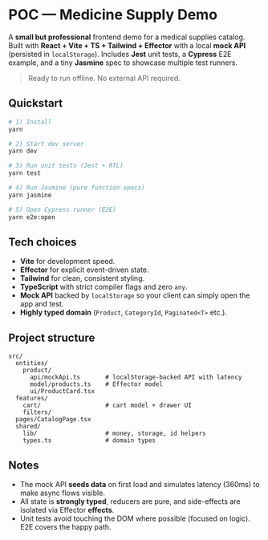 # POC — Medicine Supply Demo

A **small but professional** frontend demo for a medical supplies catalog. Built with **React + Vite + TS + Tailwind + Effector** with a local **mock API** (persisted in `localStorage`). Includes **Jest** unit tests, a **Cypress** E2E example, and a tiny **Jasmine** spec to showcase multiple test runners.

> Ready to run offline. No external API required.

## Quickstart

```bash
# 1) Install
yarn

# 2) Start dev server
yarn dev

# 3) Run unit tests (Jest + RTL)
yarn test

# 4) Run Jasmine (pure function specs)
yarn jasmine

# 5) Open Cypress runner (E2E)
yarn e2e:open
```

## Tech choices

- **Vite** for development speed.
- **Effector** for explicit event-driven state.
- **Tailwind** for clean, consistent styling.
- **TypeScript** with strict compiler flags and zero `any`.
- **Mock API** backed by `localStorage` so your client can simply open the app and test.
- **Highly typed domain** (`Product`, `CategoryId`, `Paginated<T>` etc.).

## Project structure

```
src/
  entities/
    product/
      api/mockApi.ts       # localStorage-backed API with latency
      model/products.ts    # Effector model
      ui/ProductCard.tsx
  features/
    cart/                  # cart model + drawer UI
    filters/
  pages/CatalogPage.tsx
  shared/
    lib/                   # money, storage, id helpers
    types.ts               # domain types
```

## Notes

- The mock API **seeds data** on first load and simulates latency (360ms) to make async flows visible.
- All state is **strongly typed**, reducers are pure, and side-effects are isolated via Effector **effects**.
- Unit tests avoid touching the DOM where possible (focused on logic). E2E covers the happy path.
```

